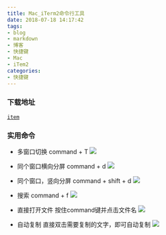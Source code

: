 ```yaml
---
title: Mac_iTerm2命令行工具
date: 2018-07-18 14:17:42
tags:
- blog
- markdown
- 博客 
- 快捷键
- Mac
- iTem2
categories:
- 快捷键
---
```


### 下载地址
[`item`](http://www.iterm2.com)

### 实用命令
- 多窗口切换 command + T
  ![](https://ws2.sinaimg.cn/large/006tNbRwly1fx6h4ezon3j314y0q0gp2.jpg)

- 同个窗口横向分屏 command + d
  ![](https://ws3.sinaimg.cn/large/006tNbRwly1fx6h58r8goj31fm0oqgrr.jpg)

- 同个窗口，竖向分屏 command + shift + d
  ![](https://ws1.sinaimg.cn/large/006tNbRwly1fx6h5lnpyqj31fm0oqtih.jpg)

- 搜索 command + f
  ![](https://ws2.sinaimg.cn/large/006tNbRwly1fx6h61w74tj315e0mmn6v.jpg)

- 直接打开文件 按住command键并点击文件名
  ![](https://ws4.sinaimg.cn/large/006tNbRwly1fx6h6ker3sj31580mo12h.jpg)

- 自动复制 直接双击需要复制的文字，即可自动复制
  ![](https://ws2.sinaimg.cn/large/006tNbRwly1fx6h6u9oo4j315e0mmk18.jpg)


